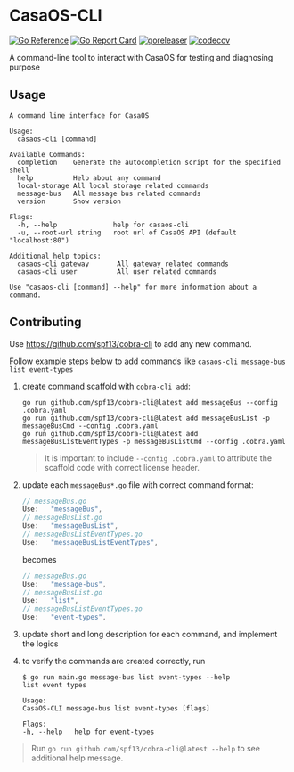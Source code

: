 # CasaOS-CLI

[![Go Reference](https://pkg.go.dev/badge/github.com/IceWhaleTech/CasaOS-CLI.svg)](https://pkg.go.dev/github.com/IceWhaleTech/CasaOS-CLI) [![Go Report Card](https://goreportcard.com/badge/github.com/IceWhaleTech/CasaOS-CLI)](https://goreportcard.com/report/github.com/IceWhaleTech/CasaOS-CLI) [![goreleaser](https://github.com/IceWhaleTech/CasaOS-CLI/actions/workflows/release.yml/badge.svg)](https://github.com/IceWhaleTech/CasaOS-CLI/actions/workflows/release.yml) [![codecov](https://codecov.io/github/IceWhaleTech/CasaOS-CLI/branch/main/graph/badge.svg?token=XHM6PM8C0K)](https://codecov.io/github/IceWhaleTech/CasaOS-CLI)

A command-line tool to interact with CasaOS for testing and diagnosing purpose

## Usage

```text
A command line interface for CasaOS

Usage:
  casaos-cli [command]

Available Commands:
  completion    Generate the autocompletion script for the specified shell
  help          Help about any command
  local-storage All local storage related commands
  message-bus   All message bus related commands
  version       Show version

Flags:
  -h, --help              help for casaos-cli
  -u, --root-url string   root url of CasaOS API (default "localhost:80")

Additional help topics:
  casaos-cli gateway       All gateway related commands
  casaos-cli user          All user related commands

Use "casaos-cli [command] --help" for more information about a command.
```

## Contributing

Use <https://github.com/spf13/cobra-cli> to add any new command.

Follow example steps below to add commands like `casaos-cli message-bus list event-types`

1. create command scaffold with `cobra-cli add`:

    ```shell
    go run github.com/spf13/cobra-cli@latest add messageBus --config .cobra.yaml
    go run github.com/spf13/cobra-cli@latest add messageBusList -p messageBusCmd --config .cobra.yaml
    go run github.com/spf13/cobra-cli@latest add messageBusListEventTypes -p messageBusListCmd --config .cobra.yaml
    ```

    > It is important to include `--config .cobra.yaml` to attribute the scaffold code with correct license header.

2. update each `messageBus*.go` file with correct command format:

    ```go
    // messageBus.go
    Use:   "messageBus",
    // messageBusList.go
    Use:   "messageBusList",
    // messageBusListEventTypes.go
    Use:   "messageBusListEventTypes",
    ```

    becomes

    ```go
    // messageBus.go
    Use:   "message-bus",
    // messageBusList.go
    Use:   "list",
    // messageBusListEventTypes.go
    Use:   "event-types",
    ```

3. update short and long description for each command, and implement the logics

4. to verify the commands are created correctly, run

    ```shell
    $ go run main.go message-bus list event-types --help
    list event types

    Usage:
    CasaOS-CLI message-bus list event-types [flags]

    Flags:
    -h, --help   help for event-types
    ```

> Run `go run github.com/spf13/cobra-cli@latest --help` to see additional help message.
